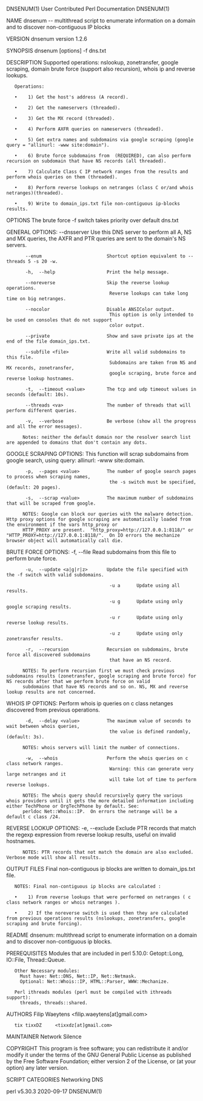DNSENUM(1)                                                                    User Contributed Perl Documentation                                                                    DNSENUM(1)

NAME
       dnsenum -- multithread script to enumerate information on a domain and to discover non-contiguous IP blocks

VERSION
       dnsenum version 1.2.6

SYNOPSIS
       dnsenum [options] <domain> -f dns.txt

DESCRIPTION
       Supported operations: nslookup, zonetransfer, google scraping, domain brute force (support also recursion), whois ip and reverse lookups.

       Operations:

       •    1) Get the host's address (A record).

       •    2) Get the nameservers (threaded).

       •    3) Get the MX record (threaded).

       •    4) Perform AXFR queries on nameservers (threaded).

       •    5) Get extra names and subdomains via google scraping (google query = "allinurl: -www site:domain").

       •    6) Brute force subdomains from  (REQUIRED), can also perform recursion on subdomain that have NS records (all threaded).

       •    7) Calculate Class C IP network ranges from the results and perform whois queries on them (threaded).

       •    8) Perform reverse lookups on netranges (class C or/and whois netranges)(threaded).

       •    9) Write to domain_ips.txt file non-contiguous ip-blocks results.

OPTIONS
       The brute force -f switch takes priority over default dns.txt

   GENERAL OPTIONS:
           --dnsserver <server>          Use this DNS server to perform all A, NS and MX queries,
                                          the AXFR and PTR queries are sent to the domain's NS servers.

           --enum                        Shortcut option equivalent to --threads 5 -s 20 -w.

           -h,  --help                   Print the help message.

           --noreverse                   Skip the reverse lookup operations.
                                          Reverse lookups can take long time on big netranges.

           --nocolor                     Disable ANSIColor output.
                                          This option is only intended to be used on consoles that do not support
                                          color output.

           --private                     Show and save private ips at the end of the file domain_ips.txt.

           --subfile <file>              Write all valid subdomains to this file.
                                          Subdomains are taken from NS and MX records, zonetransfer,
                                          google scraping, brute force and reverse lookup hostnames.

           -t,  --timeout <value>        The tcp and udp timeout values in seconds (default: 10s).

           --threads <va>                The number of threads that will perform different queries.

           -v,  --verbose                Be verbose (show all the progress and all the error messages).

          Notes: neither the default domain nor the resolver search list are appended to domains that don't contain any dots.

   GOOGLE SCRAPING OPTIONS:
          This function will scrap subdomains from google search, using query: allinurl: -www site:domain.

           -p,  --pages <value>          The number of google search pages to process when scraping names,
                                          the -s switch must be specified, (default: 20 pages).

           -s,  --scrap <value>          The maximum number of subdomains that will be scraped from google.

          NOTES: Google can block our queries with the malware detection.  Http proxy options for google scraping are automatically loaded from the environment if the vars http_proxy or
          HTTP_PROXY are present.  "http_proxy=http://127.0.0.1:8118/" or "HTTP_PROXY=http://127.0.0.1:8118/".  On IO errors the mechanize browser object will automatically call die.

   BRUTE FORCE OPTIONS:
           -f,  --file <file>            Read subdomains from this file to perform brute force.

           -u,  --update <a|g|r|z>       Update the file specified with the -f switch with valid subdomains.

                                          -u a      Update using all results.

                                          -u g      Update using only google scraping results.

                                          -u r      Update using only reverse lookup results.

                                          -u z      Update using only zonetransfer results.

           -r,  --recursion              Recursion on subdomains, brute force all discovered subdomains
                                          that have an NS record.

          NOTES: To perform recursion first we must check previous subdomains results (zonetransfer, google scraping and brute force) for NS records after that we perform brute force on valid
          subdomains that have NS records and so on. NS, MX and reverse lookup results are not concerned.

   WHOIS IP OPTIONS:
       Perform whois ip queries on c class netanges discovered from previous operations.

           -d,  --delay <value>          The maximum value of seconds to wait between whois queries,
                                          the value is defined randomly, (default: 3s).

          NOTES: whois servers will limit the number of connections.

           -w,  --whois                  Perform the whois queries on c class network ranges.
                                          Warning: this can generate very large netranges and it
                                          will take lot of time to perform reverse lookups.

          NOTES: The whois query should recursively query the various whois providers until it gets the more detailed information including either TechPhone or OrgTechPhone by default. See:
          perldoc Net::Whois::IP.  On errors the netrange will be a default c class /24.

   REVERSE LOOKUP OPTIONS:
           -e,  --exclude <regexp>       Exclude PTR records that match the regexp expression from reverse
                                          lookup results, useful on invalid hostnames.

          NOTES: PTR records that not match the domain are also excluded.  Verbose mode will show all results.

OUTPUT FILES
       Final non-contiguous ip blocks are written to domain_ips.txt file.

       NOTES: Final non-contiguous ip blocks are calculated :

       •    1) From reverse lookups that were performed on netranges ( c class network ranges or whois netranges ).

       •    2) If the noreverse switch is used then they are calculated from previous operations results (nslookups, zonetransfers, google scraping and brute forcing).

README
       dnsenum: multithread script to enumerate information on a domain and to discover non-contiguous ip blocks.

PREREQUISITES
       Modules that are included in perl 5.10.0:
         Getopt::Long, IO::File, Thread::Queue.

       Other Necessary modules:
         Must have: Net::DNS, Net::IP, Net::Netmask.
         Optional: Net::Whois::IP, HTML::Parser, WWW::Mechanize.

       Perl ithreads modules (perl must be compiled with ithreads support):
         threads, threads::shared.

AUTHORS
       Filip Waeytens <filip.waeytens[at]gmail.com>

       tix tixxDZ     <tixxdz[at]gmail.com>

MAINTAINER
       Network Silence

COPYRIGHT
       This program is free software; you can redistribute it and/or modify it under the terms of the GNU General Public License as published by the Free Software Foundation; either version 2
       of the License, or (at your option) any later version.

SCRIPT CATEGORIES
       Networking DNS

perl v5.30.3                                                                               2020-09-17                                                                                DNSENUM(1)

